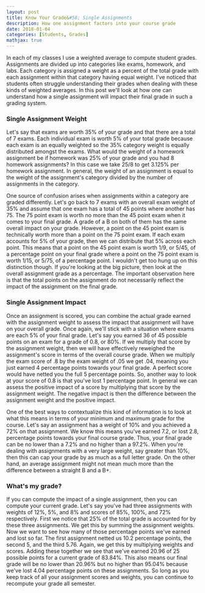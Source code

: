 ```yaml
---
layout: post
title: Know Your Grade&#58; Single Assignments
description: How one assignment factors into your course grade
date: 2018-01-04
categories: [Students, Grades]
mathjax: true
---
```



In each of my classes I use a weighted average to compute student grades. Assignments are divided up into categories like exams, homework, and labs. Each category is assigned a weight as a percent of the total grade with each assignment within that category having equal weight. I've noticed that students often struggle understanding their grades when dealing with these kinds of weighted averages. In this post we'll look at how one can understand how a single assignment will impact their final grade in such a grading system.

### Single Assignment Weight

Let's say that exams are worth 35% of your grade and that there are a total of 7 exams.  Each individual exam is worth 5% of your total grade because each exam is an equally weighted so the 35% category weight is equally distributed amongst the exams. What would the weight of a homework assignment be if homework was 25% of your grade and you had 8 homework assignments?  In this case we take 25/8 to get 3.125% per homework assignment.  In general, the weight of an assignment is equal to the weight of the assignment's category divided by the number of assignments in the category.

One source of confusion arises when assignments within a category are graded differently. Let's go back to 7 exams with an overall exam weight of 35% and assume that one exam has a total of 45 points where another has 75. The 75 point exam is worth no more than the 45 point exam when it comes to your final grade.  A grade of a B on both of them has the same overall impact on your grade. However, a point on the 45 point exam is technically worth more than a point on the 75 point exam. If each exam accounts for 5% of your grade, then we can distribute that 5% across each point. This means that a point on the 45 point exam is worth 1/9, or 5/45, of a percentage point on your final grade where a point on the 75 point exam is worth 1/15, or 5/75,  of a percentage point. I wouldn't get too hung up on this distinction though. If you're looking at the big picture, then look at the overall assignment grade as a percentage. The important observation here is that the total points on the assignment do not necessarily reflect the impact of the assignment on the final grade.

### Single Assignment Impact

Once an assignment is scored, you can combine the actual grade earned with the assignment weight to assess the impact that assignment will have on your overall grade. Once again, we'll stick with a situation where exams are each 5% of your final grade. Let's say you earned 36 of 45 possible points on an exam for a grade of 0.8, or 80%. If we multiply that score by the assignment weight, then we will have effectively reweighed the assignment's score in terms of the overall course grade.  When we multiply the exam score of .8 by the exam weight of .05 we get .04, meaning you just earned 4 percentage points towards your final grade. A perfect score would have netted you the full 5 percentage points.  So, another way to look at your score of 0.8 is  that you've lost 1 percentage point.  In general we can assess the positive impact of a score by multiplying that score by the assignment weight. The negative impact is then the difference between the assignment weight and the positive impact.

One of the best ways to contextualize this kind of information is to look at what this means in terms of your minimum and maximum grade for the course.  Let's say an assignment has a weight of 10% and you achieved a 72% on that assignment. We know this means you've earned 7.2, or lost 2.8, percentage points towards your final course grade. Thus, your final grade can be no lower than a 7.2% and no higher than a 97.2%. When you're dealing with assignments with a very large weight, say greater than 10%, then this can cap your grade by as much as a full letter grade.  On the other hand, an average assignment might not mean much more than the difference between a straight B and a B+.


### What's my grade?

If you can compute the impact of a single assignment, then you can compute your current grade.  Let's say you've had three assignments with weights of 12%, 5%, and 8% and scores of  85%, 100%, and 72% respectively. First we notice that 25% of the total grade is accounted for by these three assignments.  We get this by summing the assignment weights. Now we want to see how many of those percentage points we've earned and lost so far.  The first assignment netted us 10.2 percentage points, the second 5, and the third 5.76.  Again, we get this by multiplying weights and scores. Adding these together we see that we've earned 20.96 of 25 possible points for a current grade of 83.84%. This also means our final grade will be no lower than 20.96% but no higher than 95.04% because we've lost 4.04 percentage points on these assignments.  So long as you keep track of all your assignment scores and weights, you can continue to recompute your grade all semester.
